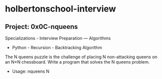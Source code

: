 # holbertonschool-interview
## Project: 0x0C-nqueens
Specializations - Interview Preparation ― Algorithms
* Python - Recursion - Backtracking Algorithm

The N queens puzzle is the challenge of placing N non-attacking queens
on an N×N chessboard. Write a program that solves the N queens problem.

* Usage: nqueens N
